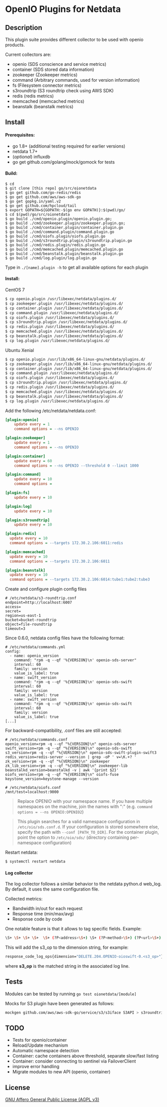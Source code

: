 OpenIO Plugins for Netdata
===

Description
---

This plugin suite provides different collector to be used with openio products.

Current collectors are:

- openio (SDS conscience and service metrics)
- container (SDS stored data information)
- zookeeper (Zookeeper metrics)
- command (Arbitrary commands, used for version information)
- fs (Filesystem connector metrics)
- s3roundtrip (S3 roundtrip check using AWS SDK)
- redis (redis metrics)
- memcached (memcached metrics)
- beanstalk (beanstalk metrics)

Install
---

#### Prerequisites:
- go 1.8+ (additional testing required for earlier versions)
- netdata 1.7+
- (*optional*) influxdb
- go get github.com/golang/mock/gomock for tests


#### Build:

```
$ cd
$ git clone [this repo] go/src/oionetdata
$ go get github.com/go-redis/redis
$ go get github.com/aws/aws-sdk-go
$ go get gopkg.in/yaml.v2
$ go get github.com/hpcloud/tail
$ export GOPATH=${GOPATH:-$(go env GOPATH)}:$(pwd)/go/
$ cd $(pwd)/go/src/oionetdata
$ go build ./cmd/openio.plugin/openio.plugin.go;
$ go build ./cmd/zookeeper.plugin/zookeeper.plugin.go;
$ go build ./cmd/container.plugin/container.plugin.go
$ go build ./cmd/command.plugin/command.plugin.go
$ go build ./cmd/oiofs.plugin/oiofs.plugin.go
$ go build ./cmd/s3roundtrip.plugin/s3roundtrip.plugin.go
$ go build ./cmd/redis.plugin/redis.plugin.go
$ go build ./cmd/memcached.plugin/memcached.plugin.go
$ go build ./cmd/beanstalk.plugin/beanstalk.plugin.go
$ go build ./cmd/log.plugin/log.plugin.go
```

Type in `./[name].plugin -h` to get all available options for each plugin

#### Install:

CentOS 7
```sh
$ cp openio.plugin /usr/libexec/netdata/plugins.d/
$ cp zookeeper.plugin /usr/libexec/netdata/plugins.d/
$ cp container.plugin /usr/libexec/netdata/plugins.d/
$ cp command.plugin /usr/libexec/netdata/plugins.d/
$ cp oiofs.plugin /usr/libexec/netdata/plugins.d/
$ cp s3roundtrip.plugin /usr/libexec/netdata/plugins.d/
$ cp redis.plugin /usr/libexec/netdata/plugins.d/
$ cp memcached.plugin /usr/libexec/netdata/plugins.d/
$ cp beanstalk.plugin /usr/libexec/netdata/plugins.d/
$ cp log.plugin /usr/libexec/netdata/plugins.d/
```

Ubuntu Xenial
```sh
$ cp openio.plugin /usr/lib/x86_64-linux-gnu/netdata/plugins.d/
$ cp zookeeper.plugin /usr/lib/x86_64-linux-gnu/netdata/plugins.d/
$ cp container.plugin /usr/lib/x86_64-linux-gnu/netdata/plugins.d/
$ cp command.plugin /usr/libexec/netdata/plugins.d/
$ cp oiofs.plugin /usr/libexec/netdata/plugins.d/
$ cp s3roundtrip.plugin /usr/libexec/netdata/plugins.d/
$ cp redis.plugin /usr/libexec/netdata/plugins.d/
$ cp memcached.plugin /usr/libexec/netdata/plugins.d/
$ cp beanstalk.plugin /usr/libexec/netdata/plugins.d/
$ cp log.plugin /usr/libexec/netdata/plugins.d/
```

Add the following /etc/netdata/netdata.conf:
```ini
[plugin:openio]
    update every = 1
    command options = --ns OPENIO

[plugin:zookeeper]
    update every = 1
    command options = --ns OPENIO

[plugin:container]
    update every = 60
    command options = --ns OPENIO --threshold 0 --limit 1000

[plugin:command]
    update every = 10
    command options =

[plugin:fs]
    update every = 10

[plugin:log]
    update every = 10

[plugin:s3roundtrip]
    update every = 10

[plugin:redis]
  update every = 10
  command options = --targets 172.30.2.106:6011:redis

[plugin:memcached]
  update every = 10
  command options = --targets 172.30.2.106:6011

[plugin:beanstalk]
  update every = 10
  command options = --targets 172.30.2.106:6014:tube1:tube2:tube3
```

Create and configure plugin config files

```
# /etc/netdata/s3-roundtrip.conf
endpoint=http://localhost:6007
access=
secret=
region=us-east-1
bucket=bucket-roundtrip
object=file-roundtrip
timeout=3
```

Since 0.6.0, netdata config files have the following format:
```
# /etc/netdata/commands.yml
config:
  - name: openio_version
    command: "rpm -q --qf '%{VERSION}\n' openio-sds-server"
    interval: 60
    family: version
    value_is_label: true
  - name: swift_version
    command: "rpm -q --qf '%{VERSION}\n' openio-sds-swift
    interval: 60
    family: version
    value_is_label: true
  - name: swift_version
    command: "rpm -q --qf '%{VERSION}\n' openio-sds-swift
    interval: 60
    family: version
    value_is_label: true
[...]
```

For backward-compatibility, .conf files are still accepted:
```
# /etc/netdata/commands.conf
openio_version=rpm -q --qf "%{VERSION}\n" openio-sds-server
swift_version=rpm -q --qf "%{VERSION}\n" openio-sds-swift
s3_version=rpm -q --qf "%{VERSION}\n" openio-sds-swift-plugin-swift3
redis_version=redis-server --version | grep -oP ' v=\K.+? '
zk_version=rpm -q --qf "%{VERSION}\n" zookeeper
zk_lib_version=rpm -q --qf "%{VERSION}\n" zookeeper-lib
beanstalkd_version=beanstalkd -v | awk '{print $2}'
oiofs_version=rpm -q --qf "%{VERSION}\n" oiofs-fuse
keystone_version=keystone-manage --version
```

```
# /etc/netdata/oiofs.conf
/mnt/test=localhost:9000
```


> Replace OPENIO with your namespace name. If you have multiple namespaces on the machine, join the names with ":" (e.g. `command options = --ns OPENIO:OPENIO2`)

> This plugin searches for a valid namespace configuration in `/etc/oio/sds.conf.d`. If your configuration is stored somewhere else, specify the path with `--conf [PATH_TO_DIR]`. For the container plugin, point the option to `/etc/oio/sds/` (directory containing per-namespace configuration)

Restart netdata:
```sh
$ systemctl restart netdata
```

#### Log collector

The log collector follows a similar behavior to the netdata python.d web_log. By default, it uses the same configuration file.

Collected metrics:

- Bandwidth in/out for each request
- Response time (min/max/avg)
- Response code by code


One notable feature is that it allows to tag specific fields. Example:

```sh
\S+ \S+ \S+ \S+  \S+ (?P<address>\S+) \S+ (?P<method>\S+) (?P<url>\S+) \S+ (?P<code>\d+) \S+ \S+ \S+ (?P<resp_length>\d+|-) (?P<bytes_sent>\d+|-) \S+ \S+ \S+ (?P<resp_time>\d+\.\d+) - (?P<tag_s3_op>\S+) .*
```

This will add the s3_op to the dimension string, for example:

```sh
response_code_log_ops{dimension="DELETE.204.OPENIO-oioswift-0.<s3_op>"}
```

where **s3_op** is the matched string in the associated log line.

Tests
---

Modules can be tested by running `go test oionetdata/[module]`

Mocks for S3 plugin have been generated as follows:

```sh
mockgen github.com/aws/aws-sdk-go/service/s3/s3iface S3API > s3roundtrip/mocks.go
```

TODO
---

- Tests for openio/container
- Reload/Update mechanism
- Automatic namespace detection
- Container: cache containers above threshold, separate slow/fast listing
- Container: consider connecting to sentinel via FailoverClient
- improve error handling
- Migrate modules to new API (openio, container)

License
---

[GNU Affero General Public License (AGPL v3)](https://www.gnu.org/licenses/agpl-3.0.html)
